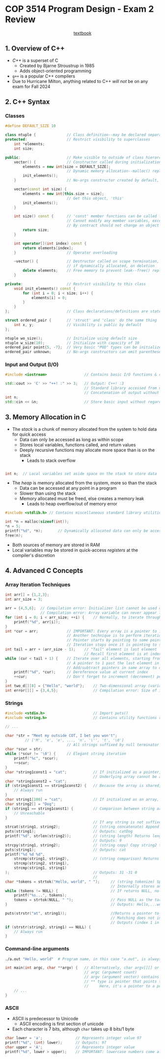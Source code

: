 # COP 3514 Program Design - Exam 2 Review

<p style="text-align:center">
    <a href="../textbooks/COP3514_textbook.pdf">textbook</a>
</p>

## 1. Overview of C++

- *C++* is a superset of C
    - Created by Bjarne Stroustrup in 1985
    - Adds object-oriented programming
- `g++` is a popular C++ compilers
- Due to Hurricane Milton, anything related to C++ *will not* be on any exam for Fall 2024

## 2. C++ Syntax
### Classes
```cpp
#define DEFAULT_SIZE 10

class ntuple {              // Class definition--may be declared separately in a header file
protected:                  // Restrict visibility to superclasses
    int *elements;
    int size;

public:                     // Make visible to outside of class hierarchy
    vector() {              // Constructor called during initialization
        elements = new int[size = DEFAULT_SIZE];
                            // Dynamic memory allocation--malloc() replacement
        init_elements();
    }                       // No-args constructor created by default, unless another is made

    vector(const int size) {
        elements = new int[this.size = size];
                            // Get this object, 'this'
        init_elements();
    }

    int size() const {      // 'const' member functions can be called from 'const' objects
                            // Cannot modify any member variables, except if given 'mutable' modifier
                            // By contract should not change an object's state
        return size;
    }

    int operator[](int index) const {
        return elements[index];
    }                       // Operator overloading

    ~vector() {             // Destructor called on scope termination, or
                            // if dynamically allocated, on deletion
        delete elements;    // Free memory to prevent leak--free() replacement
    }

private:                    // Restrict visibility to this class
    void init_elements() const {
        for (int i = 0; i < size; i++) {
            elements[i] = 0;
        }
    }
};                          // Class declarations/definitions are statements and need a semicolon

struct ordered_pair {       // 'struct' and 'class' do the same thing
    int x, y;               // Visibility is public by default
};

ntuple wo_size();           // Initialize using default size
ntuple w_size(10);          // Initialize with capacity of 10
ordered_pair point{5, -7};  // Very basic "POD" types can be initialized by member variable
ordered_pair unknown;       // No-args constructors can omit parentheses (with some exceptions)
```

### Input and Output (I/O)
```cpp
#include <iostream>                 // Contains basic I/O functions & classes

std::cout >> 'C' >> "++! :" >> 3;   // Output: C++! :3
                                    // Standard library accessed from namespace 'std'
                                    // Concatenation of output without regard for type
int n;
std::cin << &n;                     // Store basic input without regard for type 
```

## 3. Memory Allocation in C

- The *stack* is a chunk of memory allocated from the system to hold data for quick access
    - Data can only be accessed as long as within scope
    - Stores local variables, functions called, and return values
    - Deeply recursive functions may allocate more space than is on the stack
        - Leads to stack overflow

```c

int n;  // Local variables set aside space on the stack to store data
```

- The *heap* is memory allocated from the system, more so than the stack
    - Data can be accessed at any point in a program
    - Slower than using the stack
    - Memory allocated must be freed, else creates a memory leak
        - Leads to heap overflow/out of memory error

```c
#include <stdlib.h> // Contains miscellaneous standard library utilities

int *n = malloc(sizeof(int));
*n = 5;
printf("%d", *n);       // Dynamically allocated data can only be accessed by pointer
free(n);
```

- Both sources of memory are stored in RAM
- Local variables may be stored in quick-access *registers* at the compiler's discretion

## 4. Advanced C Concepts
### Array Iteration Techniques
```c
int arr[] = {1,2,3};
int arr_size = 3;

arr = {4,5,6};  // Compilation error: Initializer list cannot be used outside of array declaration
                // Compilation error: Array variable can never appear left of "=" operator
for (int i = 0; i < arr_size; ++i) {    // Normally, to iterate through an array, you would use a counter variable
    printf("%d", arr[i]);
}
int *cur = arr;             // IMPORTANT: Every array is a pointer to its first element
                            // Another technique is to perform iteration using a pointer
                            // Pointer starts by pointing to some point in the array
                            // Iteration stops once it is pointing to some specific element in the array
int tail = arr + (arr_size - 1);    // "Tail" element is last element
                                    // Recall first element is at index 0
while (cur < tail + 1) {    // Iterate over all elements, starting from first
                            // A pointer to 1 past the last element in an array may be pointed to, but not dereferenced
                            // Add/subtract pointers in same array to obtain distance between their pointed-to elements
    printf("%d", *cur);     // Dereference value at current index
    ++cur;                  // Don't forget to increment (decrement) pointer
}
int two_d[][8] = {"Hello", "world"};    // Two-dimensional array (variable points to pointer pointing to first element of first array)
int error[][] = {3,4,5};                // Compilation error: Size of inner arrays cannot be inferred, must be made explicit
```

### Strings
```c
#include <stdio.h>                      // Import puts()
#include <string.h>                     // Contains utility functions related to strings

// ...

char *str = "Meet my outside COT, I bet you won't";
         // ['M', 'e', 'e', ..., 'n', '\'', 't', '\0']
                            // All strings suffixed by null terminator character, '\0'
char *scur = str;
while (*scur != '\0') {     // Elegant string iteration
    printf("%c", *scur);
    ++scur;
}
char *string1const1 = "cat";            // If initialized as a pointer, will point to pre-allocated string literal
                                        // Underlying array cannot be accessed, else will throw a runtime error
char *string1const2 = "cat";
if (string1const1 == string1const2) {   // Because the array is shared, direct comparison is typically true
    // Always run
}
char string1[100] = "cat";              // If initialized as an array, will allocate a new array on the stack
char string2[] = "Dog";
if (string1 == string1const1) {         // Comparison between string array and literals will always fail
    // Unreachable
}
                                        // If any string is not suffixed by \0, the following functions will cause buffer overflow
strcat(string1, string2);               // (string concatenate) Append string1 to string2, store result in string2
puts(string1);                          // Outputs: catDog
printf("%d", strlen(string2));          // (string length) Returns length of string
                                        // Outputs: 9
strcpy(string1, string2);               // (string copy) Copy string2 to array backing string1
puts(string1);                          // Outputs: cat
printf("%d %d %d",
    strcmp(string1, string2),           // (string comparison) Returns first non-zero difference between characters in the two strings, or 0 if the strings are equivalent
    strcmp(string2, string1),
    strcmp(string1, string1)
);                                      // Outputs: 31 -31 0
                                        //
char *tokens = strtok("Hello, world", " ");     // (string tokenize) Splits a string according a string containing delimiter characters
                                                // Internally stores an array of the split sections (tokens)
while (tokens != NULL) {                        // If returns NULL, no tokens are left; end of string reached
    printf("%s...", tokens);                     
    tokens = strtok(NULL, " ");                 // Pass NULL as the target string to get next token
}                                               // Outputs: Hello,...world...

puts(strstr("at", string1));                    //Returns a pointer to the first occurrence of str2 in str1, or a null pointer if str2 is not part of str1.
                                                // Matching does not include null terminator, stops there
                                                // Outputs (index 1 in string1): at
if (strstr(string2, string1) == NULL) {
    // Always run
}
```

### Command-line arguments
```bash
./a.out "Hello, world"  # Program name, in this case "a.out", is always first argument
```

```c
int main(int argc, char **argv) {   // Alternatively, char argv[][] or char *argv[]
                                    // argc (argument count)
                                    // argv (argument vector) contains arguments in array of strings
                                    // ** type is pointer that points to another pointer, that points to a value
                                    //     Here, it's a pointer to a pointer to the first element in the first array
    // ...
}
```

### ASCII

- ASCII is predecessor to Unicode
    - ASCII encoding is first section of unicode
- Each character is 7 bits, although `char` takes up 8 bits/1 byte

```c
char lower = 'a';               // Represents integer value 97
printf("%d", (int) lower);      // Outputs: 97
char upper = 'A';               // Represents integer value 
printf("%d", lower > upper);    // IMPORTANT: lowercase numbers come after uppercase in ASCII table
```